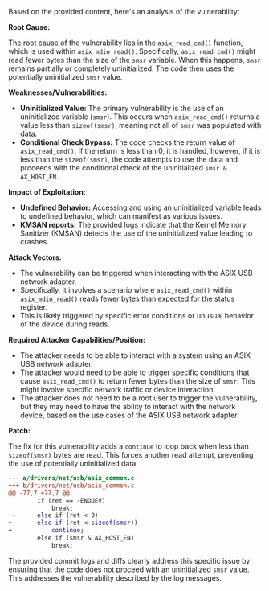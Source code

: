 Based on the provided content, here's an analysis of the vulnerability:

**Root Cause:**

The root cause of the vulnerability lies in the `asix_read_cmd()` function, which is used within `asix_mdio_read()`. Specifically, `asix_read_cmd()` might read fewer bytes than the size of the `smsr` variable. When this happens, `smsr` remains partially or completely uninitialized. The code then uses the potentially uninitialized `smsr` value.

**Weaknesses/Vulnerabilities:**

- **Uninitialized Value:** The primary vulnerability is the use of an uninitialized variable (`smsr`). This occurs when `asix_read_cmd()` returns a value less than `sizeof(smsr)`, meaning not all of `smsr` was populated with data.
- **Conditional Check Bypass:** The code checks the return value of `asix_read_cmd()`. If the return is less than 0, it is handled, however, if it is less than the `sizeof(smsr)`, the code attempts to use the data and proceeds with the conditional check of the uninitialized `smsr & AX_HOST_EN`.

**Impact of Exploitation:**

- **Undefined Behavior:** Accessing and using an uninitialized variable leads to undefined behavior, which can manifest as various issues.
- **KMSAN reports:** The provided logs indicate that the Kernel Memory Sanitizer (KMSAN) detects the use of the uninitialized value leading to crashes.

**Attack Vectors:**

- The vulnerability can be triggered when interacting with the ASIX USB network adapter.
- Specifically, it involves a scenario where `asix_read_cmd()` within `asix_mdio_read()` reads fewer bytes than expected for the status register.
- This is likely triggered by specific error conditions or unusual behavior of the device during reads.

**Required Attacker Capabilities/Position:**

- The attacker needs to be able to interact with a system using an ASIX USB network adapter.
- The attacker would need to be able to trigger specific conditions that cause `asix_read_cmd()` to return fewer bytes than the size of `smsr`. This might involve specific network traffic or device interaction.
- The attacker does not need to be a root user to trigger the vulnerability, but they may need to have the ability to interact with the network device, based on the use cases of the ASIX USB network adapter.

**Patch:**

The fix for this vulnerability adds a `continue` to loop back when less than `sizeof(smsr)` bytes are read. This forces another read attempt, preventing the use of potentially uninitialized data.

```diff
--- a/drivers/net/usb/asix_common.c
+++ b/drivers/net/usb/asix_common.c
@@ -77,7 +77,7 @@
 		if (ret == -ENODEV)
 			break;
 -		else if (ret < 0)
+		else if (ret < sizeof(smsr))
+			continue;
 		else if (smsr & AX_HOST_EN)
 			break;
```

The provided commit logs and diffs clearly address this specific issue by ensuring that the code does not proceed with an uninitialized `smsr` value. This addresses the vulnerability described by the log messages.